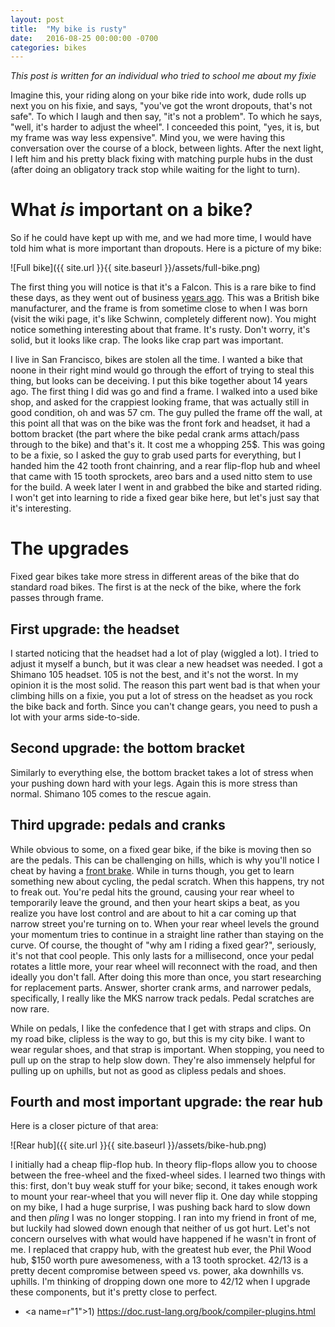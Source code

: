 ```yaml
---
layout: post
title:  "My bike is rusty"
date:   2016-08-25 00:00:00 -0700
categories: bikes
---
```


*This post is written for an individual who tried to school me about my fixie*

Imagine this, your riding along on your bike ride into work, dude rolls up next you on his fixie, and says,
 "you've got the wront dropouts, that's not safe". To which I laugh and then say, "it's not a problem". To
 which he says, "well, it's harder to adjust the wheel". I conceeded this point, "yes, it is, but my frame
 was way less expensive". Mind you, we were having this conversation over the course of a block, between
 lights. After the next light, I left him and his pretty black fixing with matching purple hubs in the dust
 (after doing an obligatory track stop while waiting for the light to turn).

# What *is* important on a bike?

So if he could have kept up with me, and we had more time, I would have told him what is more important than dropouts.
 Here is a picture of my bike:

![Full bike]({{ site.url }}{{ site.baseurl }}/assets/full-bike.png)

The first thing you will notice is that it's a Falcon. This is a rare bike to find these days, as they went out of
 business [years ago](https://en.wikipedia.org/wiki/Falcon_Cycles). This was a British bike manufacturer, and the
 frame is from sometime close to when I was born (visit the wiki page, it's like Schwinn, completely different now).
 You might notice something interesting about that frame. It's rusty. Don't worry, it's solid, but it looks like crap.
 The looks like crap part was important.

I live in San Francisco, bikes are stolen all the time. I wanted a bike that noone in their right mind would go through
 the effort of trying to steal this thing, but looks can be deceiving. I put this bike together about 14 years ago. The
 first thing I did was go and find a frame. I walked into a used bike shop, and asked for the crappiest looking frame,
 that was actually still in good condition, oh and was 57 cm. The guy pulled the frame off the wall, at this point all
 that was on the bike was the front fork and headset, it had a bottom bracket (the part where the bike pedal crank arms
 attach/pass through to the bike) and that's it. It cost me a whopping 25$. This was going to be a fixie, so I asked the
 guy to grab used parts for everything, but I handed him the 42 tooth front chainring, and a rear flip-flop hub and wheel
 that came with 15 tooth sprockets, areo bars and a used nitto stem to use for the build. A week later I went in and
 grabbed the bike and started riding. I won't get into learning to ride a fixed gear bike here, but let's just say that
 it's interesting.

# The upgrades

Fixed gear bikes take more stress in different areas of the bike that do standard road bikes. The first is at the neck
 of the bike, where the fork passes through frame.

## First upgrade: the headset

I started noticing that the headset had a lot of play (wiggled a lot). I tried to adjust it myself a bunch, but it was
 clear a new headset was needed. I got a Shimano 105 headset. 105 is not the best, and it's not the worst. In my opinion
 it is the most solid. The reason this part went bad is that when your climbing hills on a fixie, you put a lot of stress
 on the headset as you rock the bike back and forth. Since you can't change gears, you need to push a lot with your arms
 side-to-side.

## Second upgrade: the bottom bracket

Similarly to everything else, the bottom bracket takes a lot of stress when your pushing down hard with your legs. Again
 this is more stress than normal. Shimano 105 comes to the rescue again.

## Third upgrade: pedals and cranks

While obvious to some, on a fixed gear bike, if the bike is moving then so are the pedals. This can be challenging on hills,
 which is why you'll notice I cheat by having a [front brake](?#1). While in turns though, you get to
 learn something new about cycling, the pedal scratch. When this happens, try not to freak out. You're pedal hits the ground,
 causing your rear wheel to temporarily leave the ground, and then your heart skips a beat, as you realize you have lost
 control and are about to hit a car coming up that narrow street you're turning on to. When your rear wheel levels the ground
 your momentum tries to continue in a straight line rather than staying on the curve. Of course, the thought of "why am I 
 riding a fixed gear?", seriously, it's not that cool people. This only lasts for a millisecond, once your pedal rotates a
 little more, your rear wheel will reconnect with the road, and then ideally you don't fall. After doing this more than once,
 you start researching for replacement parts. Answer, shorter crank arms, and narrower pedals, specifically, I really like the
 MKS narrow track pedals. Pedal scratches are now rare.

While on pedals, I like the confedence that I get with straps and clips. On my road bike, clipless is the way to go, but this
 is my city bike. I want to wear regular shoes, and that strap is important. When stopping, you need to pull up on the strap
 to help slow down. They're also immensely helpful for pulling up on uphills, but not as good as clipless pedals and shoes.

## Fourth and most important upgrade: the rear hub
  
Here is a closer picture of that area:

![Rear hub]({{ site.url }}{{ site.baseurl }}/assets/bike-hub.png)

I initially had a cheap flip-flop hub. In theory flip-flops allow you to choose between the free-wheel and the fixed-wheel
 sides. I learned two things with this: first, don't buy weak stuff for your bike; second,
 it takes enough work to mount your rear-wheel that you will never flip it. One day while stopping on my bike, I had a huge
 surprise, I was pushing back hard to slow down and then *pling* I was no longer stopping. I ran into my friend in front of
 me, but luckily had slowed down enough that neither of us got hurt. Let's not concern ourselves with what would have
 happened if he wasn't in front of me. I replaced that crappy hub, with the greatest hub ever, the Phil Wood hub, $150 worth
 pure awesomeness, with a 13 tooth sprocket. 42/13 is a pretty decent compromise between speed vs. power, aka downhills vs.
 uphills. I'm thinking of dropping down one more to 42/12 when I upgrade these components, but it's pretty close to perfect.



- <a name=r"1">1</a>) https://doc.rust-lang.org/book/compiler-plugins.html

<script type="text/javascript" src="//www.redditstatic.com/button/button1.js"/>

